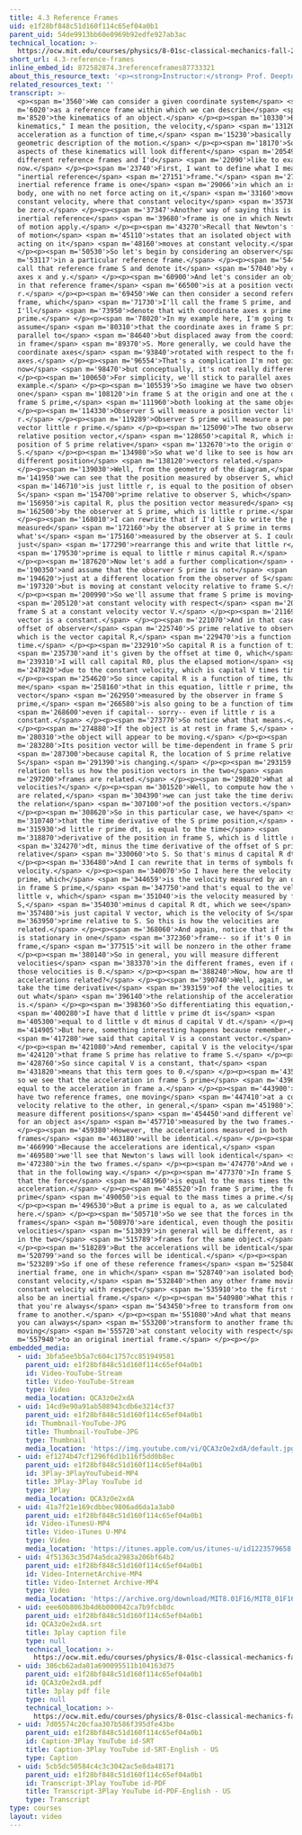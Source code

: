 ```yaml
---
title: 4.3 Reference Frames
uid: e1f28bf848c51d160f114c65ef04a0b1
parent_uid: 54de9913bb60e0969b92edfe927ab3ac
technical_location: >-
  https://ocw.mit.edu/courses/physics/8-01sc-classical-mechanics-fall-2016/week-2-newtons-laws/4.3-reference-frames/4.3-reference-frames
short_url: 4.3-reference-frames
inline_embed_id: 872582874.3referenceframes87733321
about_this_resource_text: '<p><strong>Instructor:</strong> Prof. Deepto Chakrabarty</p>'
related_resources_text: ''
transcript: >-
  <p><span m='3560'>We can consider a given coordinate system</span> <span
  m='6020'>as a reference frame within which we can describe</span> <span
  m='8520'>the kinematics of an object.</span> </p><p><span m='10330'>By "the
  kinematics," I mean the position, the velocity,</span> <span m='13120'>and the
  acceleration as a function of time,</span> <span m='15230'>basically a
  geometric description of the motion.</span> </p><p><span m='18170'>Some
  aspects of these kinematics will look different</span> <span m='20549'>in
  different reference frames and I'd</span> <span m='22090'>like to examine that
  now.</span> </p><p><span m='23740'>First, I want to define what I mean by an
  "inertial reference</span> <span m='27151'>frame."</span> <span m='27650'>An
  inertial reference frame is one</span> <span m='29066'>in which an isolated
  body, one with no net force acting on it,</span> <span m='33160'>moves at
  constant velocity, where that constant velocity</span> <span m='35730'>might
  be zero.</span> </p><p><span m='37347'>Another way of saying this is that an
  inertial reference</span> <span m='39680'>frame is one in which Newton's laws
  of motion apply.</span> </p><p><span m='43270'>Recall that Newton's first law
  of motion</span> <span m='45110'>states that an isolated object with no forces
  acting on it</span> <span m='48160'>moves at constant velocity.</span>
  </p><p><span m='50530'>So let's begin by considering an observer</span> <span
  m='53117'>in a particular reference frame.</span> </p><p><span m='54450'>We'll
  call that reference frame S and denote it</span> <span m='57040'>by coordinate
  axes x and y.</span> </p><p><span m='60900'>And let's consider an object that
  in that reference frame</span> <span m='66500'>is at a position vector small
  r.</span> </p><p><span m='69450'>We can then consider a second reference
  frame, which</span> <span m='71730'>I'll call the frame S prime, and
  I'll</span> <span m='73950'>denote that with coordinate axes x prime and y
  prime.</span> </p><p><span m='78020'>In my example here, I'm going to
  assume</span> <span m='80310'>that the coordinate axes in frame S prime are
  parallel to</span> <span m='84640'>but displaced away from the coordinate axes
  in frame</span> <span m='89370'>S. More generally, we could have the S prime
  coordinate axes</span> <span m='93840'>rotated with respect to the frame S
  axes.</span> </p><p><span m='96554'>That's a complication I'm not going to add
  now</span> <span m='98470'>but conceptually, it's not really different.</span>
  </p><p><span m='100650'>For simplicity, we'll stick to parallel axes in this
  example.</span> </p><p><span m='105539'>So imagine we have two observers,
  one</span> <span m='108120'>in frame S at the origin and one at the origin of
  frame S prime,</span> <span m='111960'>both looking at the same object.</span>
  </p><p><span m='114330'>Observer S will measure a position vector little
  r.</span> </p><p><span m='119289'>Observer S prime will measure a position
  vector little r prime.</span> </p><p><span m='125090'>The two observers have a
  relative position vector,</span> <span m='128650'>capital R, which is the
  position of S prime relative</span> <span m='132670'>to the origin of frame
  S.</span> </p><p><span m='134980'>So what we'd like to see is how are these
  different position</span> <span m='138120'>vectors related.</span>
  </p><p><span m='139030'>Well, from the geometry of the diagram,</span> <span
  m='141950'>we can see that the position measured by observer S, which</span>
  <span m='146710'>is just little r, is equal to the position of observer
  S</span> <span m='154700'>prime relative to observer S, which</span> <span
  m='156950'>is capital R, plus the position vector measured</span> <span
  m='162500'>by the observer at S prime, which is little r prime.</span>
  </p><p><span m='168010'>I can rewrite that if I'd like to write the position
  measured</span> <span m='172160'>by the observer at S prime in terms of
  what's</span> <span m='175160'>measured by the observer at S. I could
  just</span> <span m='177290'>rearrange this and write that little r</span>
  <span m='179530'>prime is equal to little r minus capital R.</span>
  </p><p><span m='187620'>Now let's add a further complication</span> <span
  m='190350'>and assume that the observer S prime is not</span> <span
  m='194620'>just at a different location from the observer of S</span> <span
  m='197320'>but is moving at constant velocity relative to frame S.</span>
  </p><p><span m='200990'>So we'll assume that frame S prime is moving</span>
  <span m='205120'>at constant velocity with respect</span> <span m='206820'>to
  frame S at a constant velocity vector V.</span> </p><p><span m='211690'>So V
  vector is a constant.</span> </p><p><span m='221070'>And in that case, my
  offset of observer</span> <span m='225740'>S prime relative to observer S,
  which is the vector capital R,</span> <span m='229470'>is a function of
  time.</span> </p><p><span m='232910'>So capital R is a function of time</span>
  <span m='235730'>and it's given by the offset at time 0, which</span> <span
  m='239310'>I will call capital R0, plus the elapsed motion</span> <span
  m='247820'>due to the constant velocity, which is capital V times time.</span>
  </p><p><span m='254620'>So since capital R is a function of time, that tells
  me</span> <span m='258160'>that in this equation, little r prime, the position
  vector</span> <span m='262950'>measured by the observer in frame S
  prime,</span> <span m='266580'>is also going to be a function of time,</span>
  <span m='268600'>even if capital-- sorry-- even if little r is a
  constant.</span> </p><p><span m='273770'>So notice what that means.</span>
  </p><p><span m='274880'>If the object is at rest in frame S,</span> <span
  m='280310'>the object will appear to be moving.</span> </p><p><span
  m='283280'>Its position vector will be time-dependent in frame S prime</span>
  <span m='287300'>because capital R, the location of S prime relative to
  S</span> <span m='291390'>is changing.</span> </p><p><span m='293159'>So this
  relation tells us how the position vectors in the two</span> <span
  m='297200'>frames are related.</span> </p><p><span m='298820'>What about the
  velocities?</span> </p><p><span m='301520'>Well, to compute how the velocities
  are related,</span> <span m='304390'>we can just take the time derivative of
  the relation</span> <span m='307100'>of the position vectors.</span>
  </p><p><span m='308620'>So in this particular case, we have</span> <span
  m='310740'>that the time derivative of the S prime position,</span> <span
  m='315930'>d little r prime dt, is equal to the time</span> <span
  m='318870'>derivative of the position in frame S, which is d little r</span>
  <span m='324270'>dt, minus the time derivative of the offset of S prime
  relative</span> <span m='330060'>to S. So that's minus d capital R dt.</span>
  </p><p><span m='336480'>And I can rewrite that in terms of symbols for the
  velocity.</span> </p><p><span m='340070'>So I have here the velocity little v
  prime, which</span> <span m='344659'>is the velocity measured by an observer
  in frame S prime,</span> <span m='347750'>and that's equal to the velocity of
  little v, which</span> <span m='351040'>is the velocity measured by frame
  S,</span> <span m='354030'>minus d capital R dt, which we see</span> <span
  m='357480'>is just capital V vector, which is the velocity of S</span> <span
  m='363950'>prime relative to S. So this is how the velocities are
  related.</span> </p><p><span m='368060'>And again, notice that if the object
  is stationary in one</span> <span m='372360'>frame-- so if it's 0 in one
  frame,</span> <span m='377515'>it will be nonzero in the other frame.</span>
  </p><p><span m='380140'>So in general, you will measure different
  velocities</span> <span m='383370'>in the different frames, even if one of
  those velocities is 0.</span> </p><p><span m='388240'>Now, how are the
  accelerations related?</span> </p><p><span m='390740'>Well, again, we can just
  take the time derivative</span> <span m='393159'>of the velocities to figure
  out what</span> <span m='396140'>the relationship of the accelerations
  is.</span> </p><p><span m='398360'>So differentiating this equation,</span>
  <span m='400280'>I have that d little v prime dt is</span> <span
  m='405300'>equal to d little v dt minus d capital V dt.</span> </p><p><span
  m='414905'>But here, something interesting happens because remember,</span>
  <span m='417280'>we said that capital V is a constant vector.</span>
  </p><p><span m='421080'>And remember, capital V is the velocity</span> <span
  m='424120'>that frame S prime has relative to frame S.</span> </p><p><span
  m='428760'>So since capital V is a constant, that</span> <span
  m='431820'>means that this term goes to 0.</span> </p><p><span m='435530'>And
  so we see that the acceleration in frame S prime</span> <span m='439630'>is
  equal to the acceleration in frame a.</span> </p><p><span m='443900'>So if I
  have two reference frames, one moving</span> <span m='447410'>at a constant
  velocity relative to the other, in general,</span> <span m='451980'>I will
  measure different positions</span> <span m='454450'>and different velocities
  for an object as</span> <span m='457710'>measured by the two frames.</span>
  </p><p><span m='459380'>However, the accelerations measured in both
  frames</span> <span m='463180'>will be identical.</span> </p><p><span
  m='466990'>Because the accelerations are identical,</span> <span
  m='469580'>we'll see that Newton's laws will look identical</span> <span
  m='472380'>in the two frames.</span> </p><p><span m='474770'>And we can see
  that in the following way.</span> </p><p><span m='477370'>In frame S, we have
  that the force</span> <span m='481960'>is equal to the mass times the
  acceleration.</span> </p><p><span m='485520'>In frame S prime, the force F
  prime</span> <span m='490050'>is equal to the mass times a prime.</span>
  </p><p><span m='496530'>But a prime is equal to a, as we calculated
  here.</span> </p><p><span m='505710'>So we see that the forces in the two
  frames</span> <span m='508970'>are identical, even though the positions and
  velocities</span> <span m='513039'>in general will be different, as measured
  in the two</span> <span m='515789'>frames for the same object.</span>
  </p><p><span m='518289'>But the accelerations will be identical</span> <span
  m='520799'>and so the forces will be identical.</span> </p><p><span
  m='523289'>So if one of these reference frames</span> <span m='525840'>is an
  inertial frame, one in which</span> <span m='528740'>an isolated body moves at
  constant velocity,</span> <span m='532840'>then any other frame moving at
  constant velocity with respect</span> <span m='535910'>to the first frame will
  also be an inertial frame.</span> </p><p><span m='540980'>What this means is
  that you're always</span> <span m='543450'>free to transform from one inertial
  frame to another.</span> </p><p><span m='551080'>And what that means is that
  you can always</span> <span m='553200'>transform to another frame that is
  moving</span> <span m='555720'>at constant velocity with respect</span> <span
  m='557940'>to an original inertial frame.</span> </p><p></p>
embedded_media:
  - uid: 3bfa5ee5b5a7c604c1757cc851949581
    parent_uid: e1f28bf848c51d160f114c65ef04a0b1
    id: Video-YouTube-Stream
    title: Video-YouTube-Stream
    type: Video
    media_location: QCA3zOe2xdA
  - uid: 14cd9e90a91ab508943cdb6e3214cf37
    parent_uid: e1f28bf848c51d160f114c65ef04a0b1
    id: Thumbnail-YouTube-JPG
    title: Thumbnail-YouTube-JPG
    type: Thumbnail
    media_location: 'https://img.youtube.com/vi/QCA3zOe2xdA/default.jpg'
  - uid: ef1274b47cf1296f6d1b116f5dd0b8ec
    parent_uid: e1f28bf848c51d160f114c65ef04a0b1
    id: 3Play-3PlayYouTubeid-MP4
    title: 3Play-3Play YouTube id
    type: 3Play
    media_location: QCA3zOe2xdA
  - uid: 41a7f21e169cdbbec9806ad6da1a3ab0
    parent_uid: e1f28bf848c51d160f114c65ef04a0b1
    id: Video-iTunesU-MP4
    title: Video-iTunes U-MP4
    type: Video
    media_location: 'https://itunes.apple.com/us/itunes-u/id1223579658'
  - uid: 4f51363c35d74a5dca2983a206bf64b2
    parent_uid: e1f28bf848c51d160f114c65ef04a0b1
    id: Video-InternetArchive-MP4
    title: Video-Internet Archive-MP4
    type: Video
    media_location: 'https://archive.org/download/MIT8.01F16/MIT8_01F16_L04v03_360p.mp4'
  - uid: eee60b8063b4d6b000042ca7b9fcb8dc
    parent_uid: e1f28bf848c51d160f114c65ef04a0b1
    id: QCA3zOe2xdA.srt
    title: 3play caption file
    type: null
    technical_location: >-
      https://ocw.mit.edu/courses/physics/8-01sc-classical-mechanics-fall-2016/week-2-newtons-laws/4.3-reference-frames/4.3-reference-frames/QCA3zOe2xdA.srt
  - uid: 386cb62ada81a690095511b104163d75
    parent_uid: e1f28bf848c51d160f114c65ef04a0b1
    id: QCA3zOe2xdA.pdf
    title: 3play pdf file
    type: null
    technical_location: >-
      https://ocw.mit.edu/courses/physics/8-01sc-classical-mechanics-fall-2016/week-2-newtons-laws/4.3-reference-frames/4.3-reference-frames/QCA3zOe2xdA.pdf
  - uid: 7d05574c20cfaa307b586f395dfe43be
    parent_uid: e1f28bf848c51d160f114c65ef04a0b1
    id: Caption-3Play YouTube id-SRT
    title: Caption-3Play YouTube id-SRT-English - US
    type: Caption
  - uid: 5cb5dc50584c4c3c3042ac5e8da48171
    parent_uid: e1f28bf848c51d160f114c65ef04a0b1
    id: Transcript-3Play YouTube id-PDF
    title: Transcript-3Play YouTube id-PDF-English - US
    type: Transcript
type: courses
layout: video
---
```

